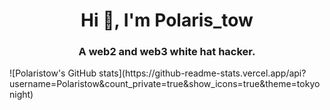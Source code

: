 <h1 align="center">Hi 👋, I'm Polaris_tow </h1>
<h3 align="center">A web2 and web3 white hat hacker.</h3>
![Polaristow's GitHub stats](https://github-readme-stats.vercel.app/api?username=Polaristow&count_private=true&show_icons=true&theme=tokyonight)

<!--
**Polaristow/Polaristow** is a ✨ _special_ ✨ repository because its `README.md` (this file) appears on your GitHub profile.

Here are some ideas to get you started:

- 🔭 I’m currently working on ...
- 🌱 I’m currently learning ...
- 👯 I’m looking to collaborate on ...
- 🤔 I’m looking for help with ...
- 💬 Ask me about ...
- 📫 How to reach me: ...
- 😄 Pronouns: ...
- ⚡ Fun fact: ...
-->
